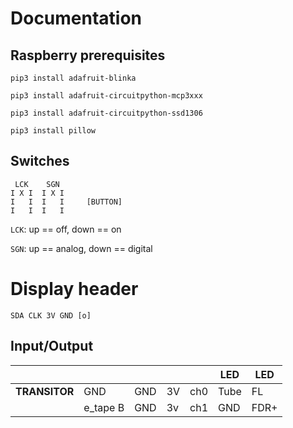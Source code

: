 # Documentation

## Raspberry prerequisites

`pip3 install adafruit-blinka`

`pip3 install adafruit-circuitpython-mcp3xxx`

`pip3 install adafruit-circuitpython-ssd1306`

`pip3 install pillow`

## Switches

     LCK    SGN
    I X I  I X I 
    I   I  I   I     [BUTTON]
    I   I  I   I
    
 `LCK`: up == off, down == on
 
 `SGN`: up == analog, down == digital
 
# Display header

`SDA CLK 3V GND [o]`
 
## Input/Output

|             |          |     |    |     | LED  | LED  |
|-------------|----------|-----|----|-----|------|------|
| **TRANSITOR** | GND      | GND | 3V | ch0 | Tube | FL   |
|             | e_tape B | GND | 3v | ch1 | GND  | FDR+ |